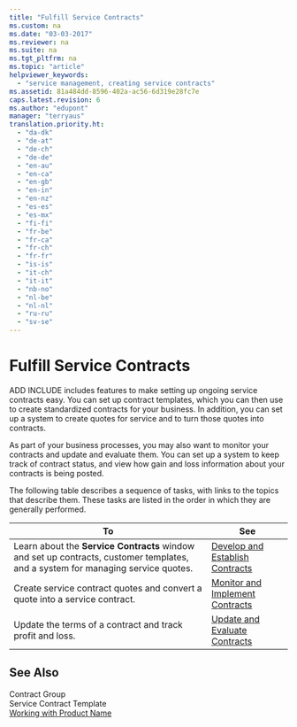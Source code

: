 ```yaml
---
title: "Fulfill Service Contracts"
ms.custom: na
ms.date: "03-03-2017"
ms.reviewer: na
ms.suite: na
ms.tgt_pltfrm: na
ms.topic: "article"
helpviewer_keywords: 
  - "service management, creating service contracts"
ms.assetid: 81a484dd-8596-402a-ac56-6d319e28fc7e
caps.latest.revision: 6
ms.author: "edupont"
manager: "terryaus"
translation.priority.ht: 
  - "da-dk"
  - "de-at"
  - "de-ch"
  - "de-de"
  - "en-au"
  - "en-ca"
  - "en-gb"
  - "en-in"
  - "en-nz"
  - "es-es"
  - "es-mx"
  - "fi-fi"
  - "fr-be"
  - "fr-ca"
  - "fr-ch"
  - "fr-fr"
  - "is-is"
  - "it-ch"
  - "it-it"
  - "nb-no"
  - "nl-be"
  - "nl-nl"
  - "ru-ru"
  - "sv-se"
---
```

# Fulfill Service Contracts
ADD INCLUDE<!--[!INCLUDE[navnow](../ApplicationDesign/includes/navnow_md.md)]--> includes features to make setting up ongoing service contracts easy. You can set up contract templates, which you can then use to create standardized contracts for your business. In addition, you can set up a system to create quotes for service and to turn those quotes into contracts.  
  
 As part of your business processes, you may also want to monitor your contracts and update and evaluate them. You can set up a system to keep track of contract status, and view how gain and loss information about your contracts is being posted.  
  
 The following table describes a sequence of tasks, with links to the topics that describe them. These tasks are listed in the order in which they are generally performed.  
  
|**To**|**See**|  
|------------|-------------|  
|Learn about the **Service Contracts** window and set up contracts, customer templates, and a system for managing service quotes.|[Develop and Establish Contracts](../Service/develop-and-establish-contracts.md)|  
|Create service contract quotes and convert a quote into a service contract.|[Monitor and Implement Contracts](../Service/monitor-and-implement-contracts.md)|  
|Update the terms of a contract and track profit and loss.|[Update and Evaluate Contracts](../Service/update-and-evaluate-contracts.md)|  
  
## See Also  
 Contract Group   
 Service Contract Template   
 [Working with Product Name](../WorkingWithDynamics/working-with-$-p_1-product-name-$-.md)